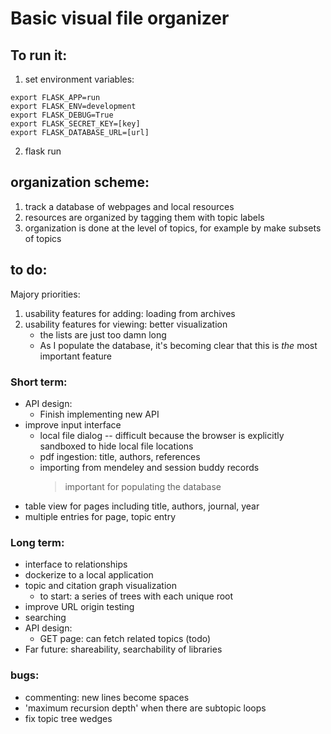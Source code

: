 # Basic visual file organizer

## To run it:
1. set environment variables:
```
export FLASK_APP=run
export FLASK_ENV=development
export FLASK_DEBUG=True
export FLASK_SECRET_KEY=[key]
export FLASK_DATABASE_URL=[url]
```
2. flask run


## organization scheme:
1. track a database of webpages and local resources
2. resources are organized by tagging them with topic labels
3. organization is done at the level of topics, for example by make subsets of topics


## to do:
Majory priorities:

1. usability features for adding: loading from archives 
2. usability features for viewing: better visualization
    - the lists are just too damn long
    - As I populate the database, it's becoming clear that this is _the_ most important feature

### Short term:
- API design:
    * Finish implementing new API
- improve input interface
    * local file dialog -- difficult because the browser is explicitly sandboxed to hide local file locations
    * pdf ingestion: title, authors, references
    * importing from mendeley and session buddy records
        > important for populating the database
- table view for pages including title, authors, journal, year
- multiple entries for page, topic entry


### Long term:
- interface to relationships
- dockerize to a local application
- topic and citation graph visualization
    - to start: a series of trees with each unique root
- improve URL origin testing
- searching
- API design:
    * GET page: can fetch related topics (todo)
- Far future: shareability, searchability of libraries


### bugs:
- commenting: new lines become spaces
- 'maximum recursion depth' when there are subtopic loops
- fix topic tree wedges
